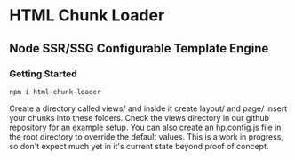 # HTML Chunk Loader

## Node SSR/SSG Configurable Template Engine

### Getting Started

    npm i html-chunk-loader

Create a directory called views/ and inside it create layout/ and page/ insert your chunks into these folders. Check the views directory in our github repository for an example setup. You can also create an hp.config.js file in the root directory to override the default values. This is a work in progress, so don't expect much yet in it's current state beyond proof of concept.  



